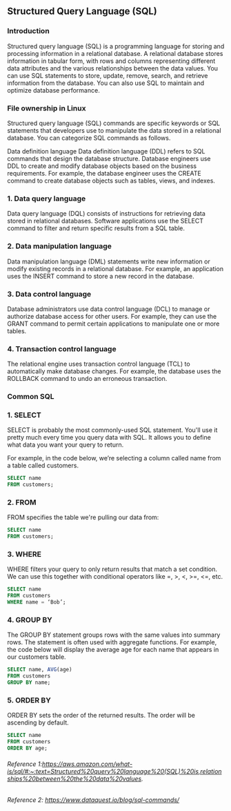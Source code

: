 ## **Structured Query Language (SQL)**

### **Introduction**
Structured query language (SQL) is a programming language for storing and processing information in a relational database. A relational database stores information in tabular form, with rows and columns representing different data attributes and the various relationships between the data values. You can use SQL statements to store, update, remove, search, and retrieve information from the database. You can also use SQL to maintain and optimize database performance.

### **File ownership in Linux**

Structured query language (SQL) commands are specific keywords or SQL statements that developers use to manipulate the data stored in a relational database. You can categorize SQL commands as follows.

Data definition language 
Data definition language (DDL) refers to SQL commands that design the database structure. Database engineers use DDL to create and modify database objects based on the business requirements. For example, the database engineer uses the CREATE command to create database objects such as tables, views, and indexes.

### 1. Data query language

Data query language (DQL) consists of instructions for retrieving data stored in relational databases. Software applications use the SELECT command to filter and return specific results from a SQL table. 

### 2. Data manipulation language
Data manipulation language (DML) statements write new information or modify existing records in a relational database. For example, an application uses the INSERT command to store a new record in the database.

### 3. Data control language
Database administrators use data control language (DCL) to manage or authorize database access for other users. For example, they can use the GRANT command to permit certain applications to manipulate one or more tables. 

### 4. Transaction control language
The relational engine uses transaction control language (TCL) to automatically make database changes. For example, the database uses the ROLLBACK command to undo an erroneous transaction.

### **Common SQL**

### 1. SELECT

SELECT is probably the most commonly-used SQL statement. You'll use it pretty much every time you query data with SQL. It allows you to define what data you want your query to return.

For example, in the code below, we’re selecting a column called name from a table called customers.

```sql
SELECT name
FROM customers;
```
### 2. FROM

FROM specifies the table we're pulling our data from:

```sql
SELECT name
FROM customers;
```

### 3. WHERE

WHERE filters your query to only return results that match a set condition. We can use this together with conditional operators like =, >, <, >=, <=, etc.

```sql
SELECT name
FROM customers
WHERE name = ‘Bob’;
```
### 4. GROUP BY

The GROUP BY statement groups rows with the same values into summary rows. The statement is often used with aggregate functions. For example, the code below will display the average age for each name that appears in our customers table.

```sql
SELECT name, AVG(age)
FROM customers
GROUP BY name;
```

### 5. ORDER BY

ORDER BY sets the order of the returned results. The order will be ascending by default.

```sql
SELECT name
FROM customers
ORDER BY age;
```

###### Reference 1:https://aws.amazon.com/what-is/sql/#:~:text=Structured%20query%20language%20(SQL)%20is,relationships%20between%20the%20data%20values.

###### Reference 2: https://www.dataquest.io/blog/sql-commands/
